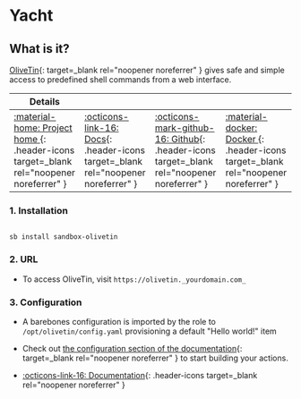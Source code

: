 # Yacht

## What is it?

[OliveTin](https://olivetin.app/){: target=_blank rel="noopener noreferrer" } gives safe and simple access to predefined shell commands from a web interface.

| Details     |             |             |             |
|-------------|-------------|-------------|-------------|
| [:material-home: Project home ](https://olivetin.app/){: .header-icons target=_blank rel="noopener noreferrer" } | [:octicons-link-16: Docs](https://docs.olivetin.app/){: .header-icons target=_blank rel="noopener noreferrer" } | [:octicons-mark-github-16: Github](https://github.com/OliveTin/OliveTin){: .header-icons target=_blank rel="noopener noreferrer" } | [:material-docker: Docker ](https://hub.docker.com/r/jamesread/olivetin){: .header-icons target=_blank rel="noopener noreferrer" }|

### 1. Installation

``` shell

sb install sandbox-olivetin

```

### 2. URL

- To access OliveTin, visit `https://olivetin._yourdomain.com_`

### 3. Configuration

- A barebones configuration is imported by the role to `/opt/olivetin/config.yaml` provisioning a default "Hello world!" item

- Check out [the configuration section of the documentation](https://docs.olivetin.app/config.html){: target=_blank rel="noopener noreferrer" } to start building your actions.

- [:octicons-link-16: Documentation](https://docs.olivetin.app/){: .header-icons target=_blank rel="noopener noreferrer" }
